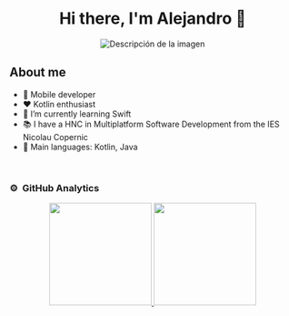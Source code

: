 <div align="center">
<h1 align="center">Hi there, I'm Alejandro 👋</h1>
</div>

<p align="center">
  <img src="https://i.imgur.com/oYbMLIK_d.jpg?maxwidth=520&shape=thumb&fidelity=high" alt="Descripción de la imagen">
</p>

## About me

- 📲 Mobile developer
- ❤️ Kotlin enthusiast 
- 🌱 I’m currently learning Swift
- 📚 I have a HNC in Multiplatform Software Development from the IES Nicolau Copernic
- 🌟 Main languages: Kotlin, Java

</br>

### ⚙️ &nbsp;GitHub Analytics

<p align="center">
<a href="https://github.com/alejandroglzdev">
  <img height="180em" src="https://github-readme-stats-eight-theta.vercel.app/api?username=alejandroglzdev&show_icons=true&theme=algolia&include_all_commits=true&count_private=true"/>
  <img height="180em" src="https://github-readme-stats-eight-theta.vercel.app/api/top-langs/?username=alejandroglzdev&layout=compact&langs_count=8&theme=algolia"/>
</a>
</p>

<!--
**alejandroglzdev/alejandroglzdev** is a ✨ _special_ ✨ repository because its `README.md` (this file) appears on your GitHub profile.

Here are some ideas to get you started:

- 🔭 I’m currently working on ...
- 🌱 I’m currently learning ...
- 👯 I’m looking to collaborate on ...
- 🤔 I’m looking for help with ...
- 💬 Ask me about ...
- 📫 How to reach me: ...
- 😄 Pronouns: ...
- ⚡ Fun fact: ...
-->
